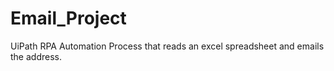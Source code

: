 # Email_Project
UiPath RPA Automation Process that reads an excel spreadsheet and emails the address. 

